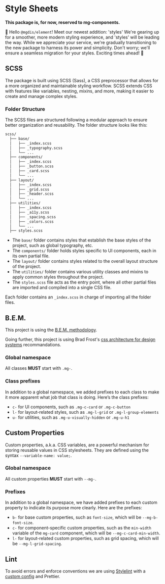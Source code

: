 # Style Sheets

**This package is, for now, reserved to mg-components.**

👋 Hello `@mgdis/element`! Meet our newest addition: 'styles' We're gearing up for a smoother, more modern styling experience, and 'styles' will be leading the way. While we appreciate your service, we're gradually transitioning to the new package to harness its power and simplicity. Don't worry; we'll ensure a seamless migration for your styles. Exciting times ahead! 🌟

## SCSS

The package is built using SCSS (Sass), a CSS preprocessor that allows for a more organized and maintainable styling workflow. SCSS extends CSS with features like variables, nesting, mixins, and more, making it easier to create and manage complex styles.

### Folder Structure

The SCSS files are structured following a modular approach to ensure better organization and reusability. The folder structure looks like this:

```bash
scss/
  ├── base/
  │   ├── _index.scss
  │   ├── _typography.scss
  │   └── ...
  ├── components/
  │   ├── _index.scss
  │   ├── _button.scss
  │   ├── _card.scss
  │   └── ...
  ├── layout/
  │   ├── _index.scss
  │   ├── _grid.scss
  │   ├── _header.scss
  │   └── ...
  ├── utilities/
  │   ├── _index.scss
  │   ├── _a11y.scss
  │   ├── _spacing.scss
  │   ├── _colors.scss
  │   └── ...
  ├── styles.scss
```

- The `base/` folder contains styles that establish the base styles of the project, such as global typography, etc.
- The `components/` folder holds styles specific to UI components, each in its own partial file.
- The `layout/` folder contains styles related to the overall layout structure of the project.
- The `utilities/` folder contains various utility classes and mixins to apply common styles throughout the project.
- The `styles.scss` file acts as the entry point, where all other partial files are imported and compiled into a single CSS file.

Each folder contains an `_index.scss` in charge of importing all the folder files.

## B.E.M.

This project is using the [B.E.M. methodology](https://getbem.com/introduction/).

Going further, this project is using Brad Frost's [css architecture for design systems](https://bradfrost.com/blog/post/css-architecture-for-design-systems/) recommandations.

### Global namespace

All classes **MUST** start with `.mg-`.

### Class prefixes

In addition to a global namespace, we added prefixes to each class to make it more apparent what job that class is doing. Here’s the class prefixes:

- `c-` for UI components, such as `.mg-c-card` or `.mg-c-button`
- `l-` for layout-related styles, such as `.mg-l-grid` or `.mg-l-group-elements`
- `u-` for utilities, such as `.mg-u-visually-hidden` or `.mg-u-h1`

## Custom Properties

Custom properties, a.k.a. CSS variables, are a powerful mechanism for storing reusable values in CSS stylesheets. They are defined using the syntax `--variable-name: value;`.

### Global namespace

All custom properties **MUST** start with `--mg-`.

### Prefixes

In addition to a global namespace, we have added prefixes to each custom property to indicate its purpose more clearly. Here are the prefixes:

- `b-` for base custom properties, such as `font-size`, which will be `--mg-b-font-size`.
- `c-` for component-specific custom properties, such as the `min-width` variable of the `mg-card` component, which will be `--mg-c-card-min-width`.
- `l-` for layout-related custom properties, such as grid spacing, which will be `--mg-l-grid-spacing`.

## Lint

To avoid errors and enforce conventions we are using [Stylelint](https://stylelint.io/) with a [custom config](.stylelintrc.json) and Prettier.
